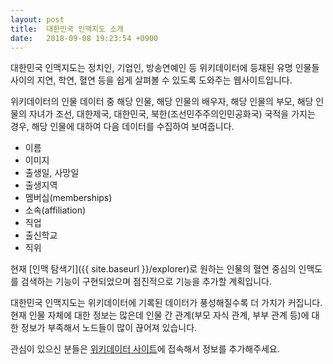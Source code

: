 ```yaml
---
layout: post
title:  대한민국 인맥지도 소개
date:   2018-09-08 19:23:54 +0900
---
```

대한민국 인맥지도는 정치인, 기업인, 방송연예인 등 위키데이터에 등재된 유명 인물들 사이의 지연, 학연,
혈연 등을 쉽게 살펴볼 수 있도록 도와주는 웹사이트입니다.

위키데이터의 인물 데이터 중 해당 인물, 해당 인물의 배우자, 해당 인물의 부모, 해당 인물의 자녀가
조선, 대한제국, 대한민국, 북한(조선민주주의인민공화국) 국적을 가지는 경우, 해당 인물에 대하여 다음
데이터를 수집하여 보여줍니다.

* 이름
* 이미지
* 출생일, 사망일
* 출생지역
* 멤버십(memberships)
* 소속(affiliation)
* 직업
* 출신학교
* 직위

현재 [인맥 탐색기]({{ site.baseurl }}/explorer)로 원하는 인물의 혈연 중심의 인맥도를 검색하는 기능이
구현되었으며 점진적으로 기능을 추가할 계획입니다.

대한민국 인맥지도는 위키데이터에 기록된 데이터가 풍성해질수록 더 가치가 커집니다. 현재 인물 자체에
대한 정보는 많은데 인물 간 관계(부모 자식 관계, 부부 관계 등)에 대한 정보가 부족해서 노드들이 많이
끊어져 있습니다.

관심이 있으신 분들은 [위키데이터 사이트](https://wikidata.org)에 접속해서 정보를 추가해주세요.
